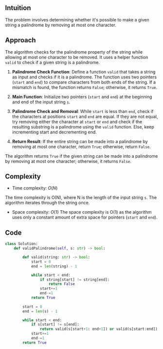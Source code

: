 ## Intuition

The problem involves determining whether it's possible to make a given string a palindrome by removing at most one character.

## Approach

The algorithm checks for the palindrome property of the string while allowing at most one character to be removed. It uses a helper function `valid` to check if a given string is a palindrome.

1. **Palindrome Check Function**: Define a function `valid` that takes a string as input and checks if it is a palindrome. The function uses two pointers (`start` and `end`) to compare characters from both ends of the string. If a mismatch is found, the function returns `False`; otherwise, it returns `True`.

2. **Main Function**: Initialize two pointers (`start` and `end`) at the beginning and end of the input string `s`.

3. **Palindrome Check and Removal**: While `start` is less than `end`, check if the characters at positions `start` and `end` are equal. If they are not equal, try removing either the character at `start` or `end` and check if the resulting substring is a palindrome using the `valid` function. Else, keep incrementing start and decrementing end.

4. **Return Result**: If the entire string can be made into a palindrome by removing at most one character, return `True`; otherwise, return `False`.

The algorithm returns `True` if the given string can be made into a palindrome by removing at most one character; otherwise, it returns `False`.

## Complexity
- Time complexity: $O(N)$

The time complexity is O(N), where N is the length of the input string `s`. The algorithm iterates through the string once.

- Space complexity: $O(1)$
The space complexity is O(1) as the algorithm uses only a constant amount of extra space for pointers (`start` and `end`).

## Code
```python
class Solution:
    def validPalindrome(self, s: str) -> bool:

        def valid(string: str) -> bool:
            start = 0
            end = len(string) - 1

            while start < end:
                if string[start] != string[end]:
                    return False
                start+=1
                end-=1   
            return True
        
        start = 0
        end = len(s) - 1

        while start < end:
            if s[start] != s[end]:
                return valid(s[start+1: end+1]) or valid(s[start:end])
            start+=1
            end-=1
        return True
```
